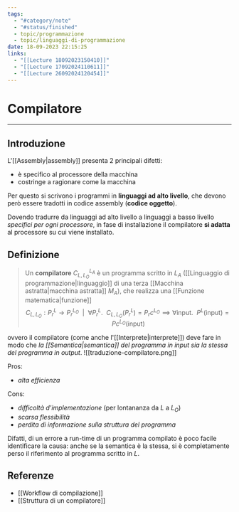 ```yaml
---
tags:
  - "#category/note"
  - "#status/finished"
  - topic/programmazione
  - topic/linguaggi-di-programmazione
date: 18-09-2023 22:15:25
links:
  - "[[Lecture 18092023150410]]"
  - "[[Lecture 17092024110611]]"
  - "[[Lecture 26092024120454]]"
---
```

# Compilatore
---
## Introduzione
L'[[Assembly|assembly]] presenta 2 principali difetti:
- è specifico al processore della macchina
- costringe a ragionare come la macchina

Per questo si scrivono i programmi in **linguaggi ad alto livello**, che devono però essere tradotti in codice assembly (**codice oggetto**).

Dovendo tradurre da linguaggi ad alto livello a linguaggi a basso livello _specifici per ogni processore_, in fase di installazione il compilatore **si adatta** al processore su cui viene installato.

## Definizione
> Un **compilatore** ${C_{L, L_{O}}}^{L_{A}}$ è un programma scritto in $L_{A}$ ([[Linguaggio di programmazione|linguaggio]] di una terza [[Macchina astratta|macchina astratta]] $M_{A}$), che realizza una [[Funzione matematica|funzione]]
> $$C_{L,L_{O}}: {P_{r}}^{L} \to {P_{r}}^{L_{O}} \ \ | \ \ \forall {P_{r}}^{L}. \ \ C_{L,L_{O}}({P_{r}}^{L})={{P_{r}}c}^{L_{O}} \implies \forall \text{input}. \ \ P^{L}(\text{input}) = Pc^{L_{O}}(\text{input})$$

ovvero il compilatore (come anche l'[[Interprete|interprete]]) deve fare in modo che _la [[Semantica|semantica]] del programma in input sia la stessa del programma in output_.
![[traduzione-compilatore.png]]

Pros:
- _alta efficienza_

Cons:
- _difficoltà d'implementazione_ (per lontananza da $L$ a $L_{O}$)
- _scarsa flessibilità_
- _perdita di informazione sulla struttura del programma_

Difatti, di un errore a run-time di un programma compilato è poco facile identificare la causa: anche se la semantica è la stessa, si è completamente perso il riferimento al programma scritto in $L$.

## Referenze
- [[Workflow di compilazione]]
- [[Struttura di un compilatore]]
